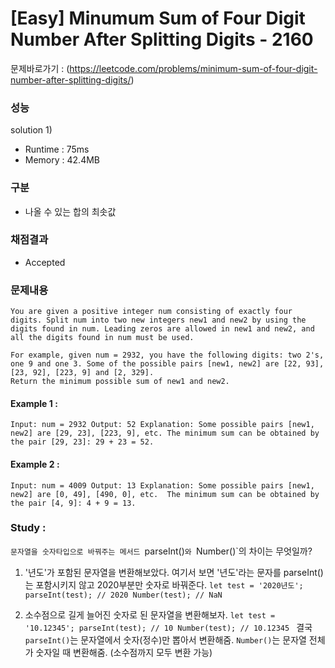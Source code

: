 # [Easy] Minumum Sum of Four Digit Number After Splitting Digits - 2160

문제바로가기 : (https://leetcode.com/problems/minimum-sum-of-four-digit-number-after-splitting-digits/)

### 성능

solution 1)

- Runtime : 75ms
- Memory : 42.4MB

### 구분

- 나올 수 있는 합의 최솟값

### 채점결과

- Accepted

### 문제내용

    You are given a positive integer num consisting of exactly four digits. Split num into two new integers new1 and new2 by using the digits found in num. Leading zeros are allowed in new1 and new2, and all the digits found in num must be used.

    For example, given num = 2932, you have the following digits: two 2's, one 9 and one 3. Some of the possible pairs [new1, new2] are [22, 93], [23, 92], [223, 9] and [2, 329].
    Return the minimum possible sum of new1 and new2.

#### Example 1 :

`Input: num = 2932
Output: 52
Explanation: Some possible pairs [new1, new2] are [29, 23], [223, 9], etc.
The minimum sum can be obtained by the pair [29, 23]: 29 + 23 = 52.`

#### Example 2 :

`Input: num = 4009
Output: 13
Explanation: Some possible pairs [new1, new2] are [0, 49], [490, 0], etc. 
The minimum sum can be obtained by the pair [4, 9]: 4 + 9 = 13.
`

### Study :

`문자열을 숫자타입으로 바꿔주는 메서드 `parseInt()`와 `Number()`의 차이는 무엇일까?

1. '년도'가 포함된 문자열을 변환해보았다.
   여기서 보면 '년도'라는 문자를 parseInt()는 포함시키지 않고 2020부분만 숫자로 바꿔준다.
   `let test = '2020년도';
parseInt(test); // 2020
Number(test); // NaN
`

2. 소수점으로 길게 늘어진 숫자로 된 문자열을 변환해보자.
   `let test = '10.12345';
parseInt(test); // 10
Number(test); // 10.12345
`
   결국 `parseInt()`는 문자열에서 숫자(정수)만 뽑아서 변환해줌.
   `Number()`는 문자열 전체가 숫자일 때 변환해줌. (소수점까지 모두 변환 가능)
